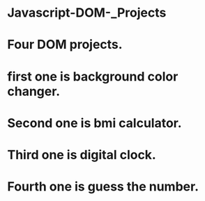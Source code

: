 # Javascript-DOM-_Projects
# Four DOM projects.
# first one is background color changer.
# Second one is bmi calculator.
# Third one is digital clock.
# Fourth one is guess the number.
